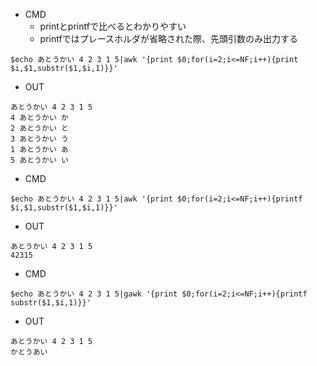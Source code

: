 - CMD
  - printとprintfで比べるとわかりやすい
  - printfではプレースホルダが省略された際、先頭引数のみ出力する
```
$echo あとうかい 4 2 3 1 5|awk '{print $0;for(i=2;i<=NF;i++){print $i,$1,substr($1,$i,1)}}'
```

- OUT

```
あとうかい 4 2 3 1 5
4 あとうかい か
2 あとうかい と
3 あとうかい う
1 あとうかい あ
5 あとうかい い
```

- CMD

```
$echo あとうかい 4 2 3 1 5|awk '{print $0;for(i=2;i<=NF;i++){printf $i,$1,substr($1,$i,1)}}'
```

- OUT

```
あとうかい 4 2 3 1 5
42315
```

- CMD

```
$echo あとうかい 4 2 3 1 5|gawk '{print $0;for(i=2;i<=NF;i++){printf substr($1,$i,1)}}'
```

- OUT

```
あとうかい 4 2 3 1 5
かとうあい
```
